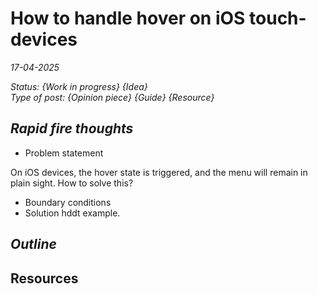 # How to handle hover on iOS touch-devices

*17-04-2025*

_Status: {Work in progress} {Idea}_  
_Type of post: {Opinion piece} {Guide} {Resource}_

## *Rapid fire thoughts*

[//]: # ( ToDo: Write!)

- Problem statement

On iOS devices, the hover state is triggered, and the menu will remain in plain sight. How to solve this?


- Boundary conditions
- Solution
hddt example.

## *Outline*

## Resources
